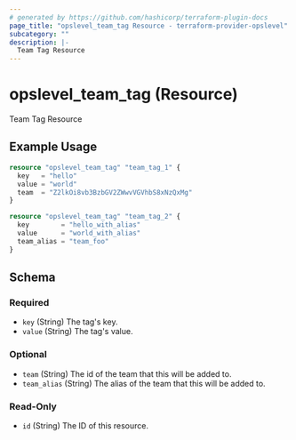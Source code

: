 ```yaml
---
# generated by https://github.com/hashicorp/terraform-plugin-docs
page_title: "opslevel_team_tag Resource - terraform-provider-opslevel"
subcategory: ""
description: |-
  Team Tag Resource
---
```


# opslevel_team_tag (Resource)

Team Tag Resource

## Example Usage

```terraform
resource "opslevel_team_tag" "team_tag_1" {
  key   = "hello"
  value = "world"
  team  = "Z2lkOi8vb3BzbGV2ZWwvVGVhbS8xNzQxMg"
}

resource "opslevel_team_tag" "team_tag_2" {
  key        = "hello_with_alias"
  value      = "world_with_alias"
  team_alias = "team_foo"
}
```

<!-- schema generated by tfplugindocs -->
## Schema

### Required

- `key` (String) The tag's key.
- `value` (String) The tag's value.

### Optional

- `team` (String) The id of the team that this will be added to.
- `team_alias` (String) The alias of the team that this will be added to.

### Read-Only

- `id` (String) The ID of this resource.


